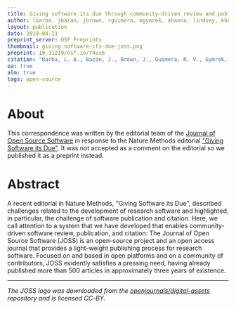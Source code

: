 ```yaml
---
title: Giving software its due through community-driven review and publication
author: lbarba, jbazan, jbrown, rguimera, mgymrek, ahanna, lindsey, khuff, dkatz, cmadan, kmoerman, kniemeyer, jpoulson, pprins, kram, arokem, arfon, gthiruvathukal, kthyng, uieda, bwilson, yehudi
layout: publication
date: 2019-04-11
preprint_server: OSF Preprints
thumbnail: giving-software-its-due-joss.png
preprint: 10.31219/osf.io/f4vx6
citation: "Barba, L. A., Bazán, J., Brown, J., Guimera, R. V., Gymrek, M., Hanna, A., et al. (2019). Giving software its due through community-driven review and publication. OSF Preprints. doi:10.31219/osf.io/f4vx6"
oa: true
alm: true
tags: open-source
---
```


# About

This correspondence was written by the editorial team of the
[Journal of Open Source Software](https://joss.theoj.org/) in response to the
Nature Methods editorial
["Giving Software its Due"](https://doi.org/10.1038/s41592-019-0350-x).
It was not accepted as a comment on the editorial so we published it as a preprint
instead.

# Abstract

A recent editorial in Nature Methods, "Giving Software its Due", described challenges
related to the development of research software and highlighted, in particular, the
challenge of software publication and citation. Here, we call attention to a system that
we have developed that enables community-driven software review, publication, and
citation: The Journal of Open Source Software (JOSS) is an open-source project and an
open access journal that provides a light-weight publishing process for research
software. Focused on and based in open platforms and on a community of contributors,
JOSS evidently satisfies a pressing need, having already published more than 500
articles in approximately three years of existence.

----

*The JOSS logo was downloaded from the
[openjournals/digital-assets](https://github.com/openjournals/digital-assets) repository
and is licensed CC-BY.*
